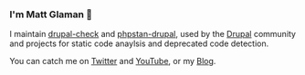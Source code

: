 ### I'm Matt Glaman 👋

I maintain [drupal-check](https://github.com/mglaman/drupal-check) and [phpstan-drupal](https://github.com/mglaman/phpstan-drupal), used by the [Drupal](https://www.drupal.org) community and projects for static code anaylsis and deprecated code detection.

You can catch me on [Twitter](https://twitter.com/nmdmatt) and [YouTube](https://www.youtube.com/channel/UCFntxnFeNN9DXNNrPi4s4Hg), or my [Blog](https://glamanate.com/).

<!--
**mglaman/mglaman** is a ✨ _special_ ✨ repository because its `README.md` (this file) appears on your GitHub profile.

Here are some ideas to get you started:

- 🔭 I’m currently working on ...
- 🌱 I’m currently learning ...
- 👯 I’m looking to collaborate on ...
- 🤔 I’m looking for help with ...
- 💬 Ask me about ...
- 📫 How to reach me: ...
- 😄 Pronouns: ...
- ⚡ Fun fact: ...
-->
